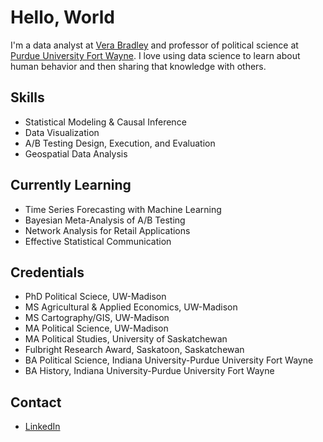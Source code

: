 # Hello, World
I'm a data analyst at [Vera Bradley](https://verabradley.com/pages/about-us) and professor of political science at [Purdue University Fort Wayne](https://www.pfw.edu/). I love using data science to learn about human behavior and then sharing that knowledge with others.

## Skills
- Statistical Modeling & Causal Inference
- Data Visualization
- A/B Testing Design, Execution, and Evaluation
- Geospatial Data Analysis

## Currently Learning
- Time Series Forecasting with Machine Learning
- Bayesian Meta-Analysis of A/B Testing
- Network Analysis for Retail Applications
- Effective Statistical Communication

## Credentials
- PhD Political Sciece, UW-Madison
- MS Agricultural & Applied Economics, UW-Madison
- MS Cartography/GIS, UW-Madison
- MA Political Science, UW-Madison
- MA Political Studies, University of Saskatchewan
- Fulbright Research Award, Saskatoon, Saskatchewan
- BA Political Science, Indiana University-Purdue University Fort Wayne
- BA History, Indiana University-Purdue University Fort Wayne

## Contact
- [LinkedIn](https://www.linkedin.com/in/kyler-hudson-357531179)
